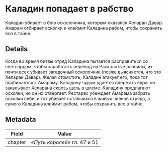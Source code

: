 # Каладин попадает в рабство
Каладин убивает в бою осколочника, которым оказался Хеларан Давар. Амарам отбирает осколки и клеймит Каладина рабом, чтобы сохранить все в тайне.

## Details
Когда во время битвы отряд Каладина пытается расправиться со светлордом, чтобы заработать перевод на Расколотые равнины, их почти всех убивает загадочный осколочник (позже выясняется, что это Хеларан Давар). Желая отомстить, Каладин атакует его, пока тот подбирается к Амараму. Каладину чудом удается одержать верх: он закалывает Хеларана сквозь щель в шлеме. Каладину предлагают осколки, но он их отвергает. Рестарес убеждает Амарама забрать осколки себе, и тот убивает оставшихся в живых членов отряда, а самого Каладина клеймит рабом, чтобы сохранить все в тайне.

## Metadata
| Field | Value |
| ----- | ----- |
| chapter | *«Путь королей»* гл. 47 и 51 |
